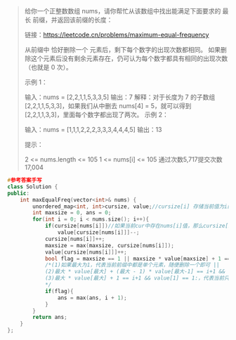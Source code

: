 > 给你一个正整数数组 nums，请你帮忙从该数组中找出能满足下面要求的 最长 前缀，并返回该前缀的长度：
>
> 
>
> 链接：https://leetcode.cn/problems/maximum-equal-frequency
>
> 从前缀中 恰好删除一个 元素后，剩下每个数字的出现次数都相同。
> 如果删除这个元素后没有剩余元素存在，仍可认为每个数字都具有相同的出现次数（也就是 0 次）。
>
>  
>
> 示例 1：
>
> 输入：nums = [2,2,1,1,5,3,3,5]
> 输出：7
> 解释：对于长度为 7 的子数组 [2,2,1,1,5,3,3]，如果我们从中删去 nums[4] = 5，就可以得到 [2,2,1,1,3,3]，里面每个数字都出现了两次。
> 示例 2：
>
> 输入：nums = [1,1,1,2,2,2,3,3,3,4,4,4,5]
> 输出：13
>
>
> 提示：
>
> 2 <= nums.length <= 105
> 1 <= nums[i] <= 105
> 通过次数5,717提交次数17,004

```cpp
#参考答案手写
class Solution {
public:
    int maxEqualFreq(vector<int>& nums) {
        unordered_map<int, int>cursize, value;//cursize[i] 存储当前值为i的元素个数有多少个，value[i]存储元素个数为i的值。
        int maxsize = 0, ans = 0;
        for(int i = 0; i < nums.size(); i++){
            if(cursize[nums[i]])//如果当前cur中存在nums[i]值，那么cursize[nums[i]]++后，应该value[cursize[nums[i]]]--,再将value[cursize[nums[i]]]++
                value[cursize[nums[i]]]--;
            cursize[nums[i]]++;
            maxsize = max(maxsize, cursize[nums[i]]);
            value[cursize[nums[i]]]++;
            bool flag = maxsize == 1 || maxsize * value[maxsize] + 1 == i + 1 && value[1] == 1 || maxsize * value[maxsize] + (maxsize - 1) * value[maxsize - 1] == i + 1 && value[maxsize] == 1;
            /*(1)如果最大为1，代表当前前缀中都是单个元素，随便删除一个即可 || 
            (2)最大 * value[最大] + (最大 - 1) * value[最大-1] == i+1 && value[最大] == 1 ，代表当前最大只有一个，并其余全是最大 - 1||
            (3)最大 * value[最大] + 1 == i+1 && value[1] == 1:，代表当前只有一个为数字个数为1，其余全是最大
            */
            if(flag){
                ans = max(ans, i + 1);
            }
        }
        return ans;
    }
};
```

